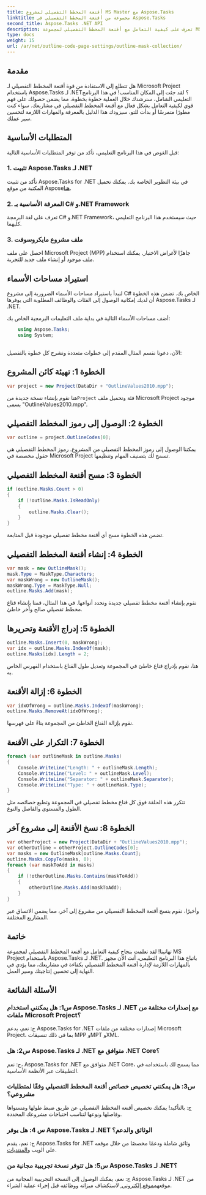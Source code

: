 ```yaml
---
title: أقنعة المخطط التفصيلي لمشروع MS Master مع Aspose.Tasks
linktitle: مجموعة من أقنعة المخطط التفصيلي في Aspose.Tasks
second_title: Aspose.Tasks .NET API
description: تعرف على كيفية التعامل مع أقنعة المخطط التفصيلي لمجموعة MS Project باستخدام Aspose.Tasks لـ .NET. تعزيز الإنتاجية مع هذا البرنامج التعليمي الشامل.
type: docs
weight: 15
url: /ar/net/outline-code-page-settings/outline-mask-collection/
---
```

## مقدمة
هل تتطلع إلى الاستفادة من قوة أقنعة المخطط التفصيلي لـ Microsoft Project باستخدام Aspose.Tasks لـ .NET؟ لقد جئت إلى المكان المناسب! في هذا البرنامج التعليمي الشامل، سنرشدك خلال العملية خطوة بخطوة، مما يضمن حصولك على فهم قوي لكيفية التعامل بشكل فعال مع أقنعة المخطط التفصيلي في مشاريعك. سواء كنت مطورًا متمرسًا أو بدأت للتو، سيزودك هذا الدليل بالمعرفة والمهارات اللازمة لتحسين سير عملك.
## المتطلبات الأساسية
قبل الغوص في هذا البرنامج التعليمي، تأكد من توفر المتطلبات الأساسية التالية:
### 1. تثبيت Aspose.Tasks لـ .NET
 تأكد من تثبيت Aspose.Tasks for .NET في بيئة التطوير الخاصة بك. يمكنك تحميل المكتبة من موقع Aspose[هنا](https://releases.aspose.com/tasks/net/).
### 2. المعرفة الأساسية بـ C# و.NET Framework
تعرف على لغة البرمجة C# و.NET Framework، حيث سيستخدم هذا البرنامج التعليمي كليهما.
### 3. ملف مشروع مايكروسوفت
احصل على ملف Microsoft Project (MPP) جاهزًا لأغراض الاختبار. يمكنك استخدام ملف موجود أو إنشاء ملف جديد للتجربة.
## استيراد مساحات الأسماء
لنبدأ باستيراد مساحات الأسماء الضرورية إلى مشروع C# الخاص بك. تضمن هذه الخطوة أن لديك إمكانية الوصول إلى الفئات والوظائف المطلوبة التي يوفرها Aspose.Tasks لـ .NET.

أضف مساحات الأسماء التالية في بداية ملف التعليمات البرمجية الخاص بك:
```csharp
    using Aspose.Tasks;
    using System;
    
```
الآن، دعونا نقسم المثال المقدم إلى خطوات متعددة ونشرح كل خطوة بالتفصيل:
## الخطوة 1: تهيئة كائن المشروع
```csharp
var project = new Project(DataDir + "OutlineValues2010.mpp");
```
 هنا نقوم بإنشاء نسخة جديدة من`Project` فئة وتحميل ملف Microsoft Project موجود يسمى "OutlineValues2010.mpp".
## الخطوة 2: الوصول إلى رموز المخطط التفصيلي
```csharp
var outline = project.OutlineCodes[0];
```
يمكننا الوصول إلى رموز المخطط التفصيلي من المشروع. رموز المخطط التفصيلي هي حقول مخصصة في Microsoft Project تسمح لك بتصنيف المهام وتنظيمها.
## الخطوة 3: مسح أقنعة المخطط التفصيلي
```csharp
if (outline.Masks.Count > 0)
{
    if (!outline.Masks.IsReadOnly)
    {
        outline.Masks.Clear();
    }
}
```
تضمن هذه الخطوة مسح أي أقنعة مخطط تفصيلي موجودة قبل المتابعة.
## الخطوة 4: إنشاء أقنعة المخطط التفصيلي
```csharp
var mask = new OutlineMask();
mask.Type = MaskType.Characters;
var maskWrong = new OutlineMask();
maskWrong.Type = MaskType.Null;
outline.Masks.Add(mask);
```
نقوم بإنشاء أقنعة مخطط تفصيلي جديدة ونحدد أنواعها. في هذا المثال، قمنا بإنشاء قناع مخطط تفصيلي صالح وآخر خاطئ.
## الخطوة 5: إدراج الأقنعة وتحريرها
```csharp
outline.Masks.Insert(0, maskWrong);
var idx = outline.Masks.IndexOf(mask);
outline.Masks[idx].Length = 2;
```
هنا، نقوم بإدراج قناع خاطئ في المجموعة وتعديل طول القناع باستخدام الفهرس الخاص به.
## الخطوة 6: إزالة الأقنعة
```csharp
var idxOfWrong = outline.Masks.IndexOf(maskWrong);
outline.Masks.RemoveAt(idxOfWrong);
```
نقوم بإزالة القناع الخاطئ من المجموعة بناءً على فهرسها.
## الخطوة 7: التكرار على الأقنعة
```csharp
foreach (var outlineMask in outline.Masks)
{
    Console.WriteLine("Length: " + outlineMask.Length);
    Console.WriteLine("Level: " + outlineMask.Level);
    Console.WriteLine("Separator: " + outlineMask.Separator);
    Console.WriteLine("Type: " + outlineMask.Type);
}
```
تتكرر هذه الحلقة فوق كل قناع مخطط تفصيلي في المجموعة وتطبع خصائصه مثل الطول والمستوى والفاصل والنوع.
## الخطوة 8: نسخ الأقنعة إلى مشروع آخر
```csharp
var otherProject = new Project(DataDir + "OutlineValues2010.mpp");
var otherOutline = otherProject.OutlineCodes[0];
var masks = new OutlineMask[outline.Masks.Count];
outline.Masks.CopyTo(masks, 0);
foreach (var maskToAdd in masks)
{
    if (!otherOutline.Masks.Contains(maskToAdd))
    {
        otherOutline.Masks.Add(maskToAdd);
    }
}
```
وأخيرًا، نقوم بنسخ أقنعة المخطط التفصيلي من مشروع إلى آخر، مما يضمن الاتساق عبر المشاريع المختلفة.
## خاتمة
تهانينا! لقد تعلمت بنجاح كيفية التعامل مع أقنعة المخطط التفصيلي لمجموعة MS Project باستخدام Aspose.Tasks لـ .NET. باتباع هذا البرنامج التعليمي، أنت الآن مجهز بالمهارات اللازمة لإدارة أقنعة المخطط التفصيلي بكفاءة في مشاريعك، مما يؤدي في النهاية إلى تحسين إنتاجيتك وسير العمل.
## الأسئلة الشائعة
### س1: هل يمكنني استخدام Aspose.Tasks لـ .NET مع إصدارات مختلفة من ملفات Microsoft Project؟
ج: نعم، يدعم Aspose.Tasks for .NET إصدارات مختلفة من ملفات Microsoft Project، بما في ذلك تنسيقات MPP وMPT وXML.
### س2: هل Aspose.Tasks لـ .NET متوافق مع .NET Core؟
ج: نعم، Aspose.Tasks for .NET متوافق مع .NET Core، مما يسمح لك باستخدامه في التطبيقات عبر الأنظمة الأساسية.
### س3: هل يمكنني تخصيص خصائص أقنعة المخطط التفصيلي وفقًا لمتطلبات مشروعي؟
ج: بالتأكيد! يمكنك تخصيص أقنعة المخطط التفصيلي عن طريق ضبط طولها ومستواها وفاصلها ونوعها لتناسب احتياجات مشروعك المحددة.
### س 4: هل يوفر Aspose.Tasks لـ .NET الوثائق والدعم؟
ج: نعم، يقدم Aspose.Tasks for .NET وثائق شاملة ودعمًا مخصصًا من خلال موقعه على الويب و[المنتديات](https://forum.aspose.com/c/tasks/15).
### س5: هل تتوفر نسخة تجريبية مجانية من Aspose.Tasks لـ .NET؟
 ج: نعم، يمكنك الوصول إلى النسخة التجريبية المجانية من Aspose.Tasks لـ .NET من موقعهم[موقع إلكتروني](https://releases.aspose.com/tasks/net/), لاستكشاف ميزاته ووظائفه قبل إجراء عملية الشراء.